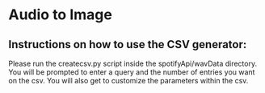 # Audio to Image

## Instructions on how to use the CSV generator:

Please run the createcsv.py script inside the spotifyApi/wavData directory. You will be prompted to enter a query and the number of entries you want on the csv. You will also get to customize the parameters within the csv.
